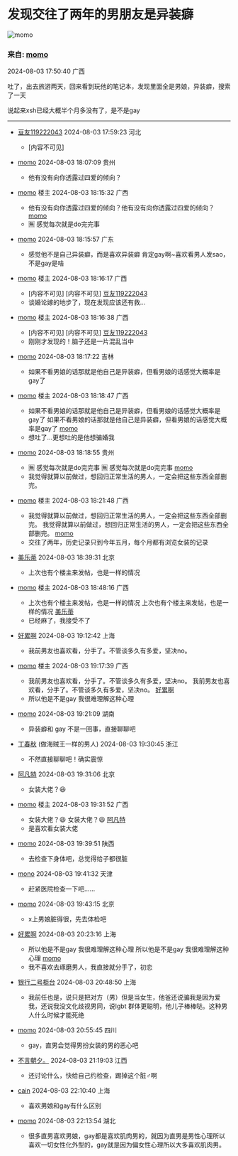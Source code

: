 # 发现交往了两年的男朋友是异装癖

![momo](https://img9.doubanio.com/icon/up165638081-5.jpg)

### 来自: [momo](https://www.douban.com/people/165638081/)

2024-08-03 17:50:40 广西

吐了，出去旅游两天，回来看到玩他的笔记本，发现里面全是男娘，异装癖，搜索了一天

说起来xsh已经大概半个月多没有了，是不是gay

---

- [豆友119222043](https://www.douban.com/people/Jasonaaaa/) 2024-08-03 17:59:23 河北
  - \[内容不可见\]
  
- [momo](https://www.douban.com/people/199217125/) 2024-08-03 18:07:09 贵州
  - 他有没有向你透露过四爱的倾向？

- [momo](https://www.douban.com/people/165638081/) 楼主 2024-08-03 18:15:32 广西
  - 他有没有向你透露过四爱的倾向？他有没有向你透露过四爱的倾向？ [momo](https://www.douban.com/people/199217125/)
  - 🈚️ 感觉每次就是do完完事

- [momo](https://www.douban.com/people/167296657/) 2024-08-03 18:15:57 广东
  - 感觉他不是自己异装癖，而是喜欢异装癖 肯定gay啊~喜欢看男人发sao，不是gay是啥

- [momo](https://www.douban.com/people/165638081/) 楼主 2024-08-03 18:16:17 广西
  - \[内容不可见\] \[内容不可见\] [豆友119222043](https://www.douban.com/people/Jasonaaaa/)
  - 谈婚论嫁的地步了，现在发现应该还有救…

- [momo](https://www.douban.com/people/165638081/) 楼主 2024-08-03 18:16:38 广西
  - \[内容不可见\] \[内容不可见\] [豆友119222043](https://www.douban.com/people/Jasonaaaa/)
  - 刚刚才发现的！脑子还是一片混乱当中

- [momo](https://www.douban.com/people/141360679/) 2024-08-03 18:17:22 吉林
  - 如果不看男娘的话那就是他自己是异装癖，但看男娘的话感觉大概率是gay了

- [momo](https://www.douban.com/people/165638081/) 楼主 2024-08-03 18:18:47 广西
  - 如果不看男娘的话那就是他自己是异装癖，但看男娘的话感觉大概率是gay了 如果不看男娘的话那就是他自己是异装癖，但看男娘的话感觉大概率是gay了 [momo](https://www.douban.com/people/141360679/)
  - 想吐了…更想吐的是他想骗婚我

- [momo](https://www.douban.com/people/199217125/) 2024-08-03 18:18:55 贵州
  - 🈚️ 感觉每次就是do完完事 🈚️ 感觉每次就是do完完事 [momo](https://www.douban.com/people/165638081/)
  - 我觉得就算以前做过，想回归正常生活的男人，一定会把这些东西全部删完。

- [momo](https://www.douban.com/people/165638081/) 楼主 2024-08-03 18:21:48 广西
  - 我觉得就算以前做过，想回归正常生活的男人，一定会把这些东西全部删完。 我觉得就算以前做过，想回归正常生活的男人，一定会把这些东西全部删完。 [momo](https://www.douban.com/people/199217125/)
  - 交往了两年，历史记录只到今年五月，每个月都有浏览女装的记录

- [美乐蒂](https://www.douban.com/people/132825010/) 2024-08-03 18:39:31 北京
  - 上次也有个楼主来发帖，也是一样的情况

- [momo](https://www.douban.com/people/165638081/) 楼主 2024-08-03 18:48:16 广西
  - 上次也有个楼主来发帖，也是一样的情况 上次也有个楼主来发帖，也是一样的情况 [美乐蒂](https://www.douban.com/people/132825010/)
  - 已经麻了，我接受不了

- [好累啊](https://www.douban.com/people/146162301/) 2024-08-03 19:12:42 上海
  - 我前男友也喜欢看，分手了。不管谈多久有多爱，坚决no。

- [momo](https://www.douban.com/people/165638081/) 楼主 2024-08-03 19:17:39 广西
  - 我前男友也喜欢看，分手了。不管谈多久有多爱，坚决no。 我前男友也喜欢看，分手了。不管谈多久有多爱，坚决no。 [好累啊](https://www.douban.com/people/146162301/)
  - 所以他是不是gay 我很难理解这种心理

- [momo](https://www.douban.com/people/4913256/) 2024-08-03 19:21:09 湖南
  - 异装癖和 gay 不是一回事，直接聊聊吧

- [丁春秋](https://www.douban.com/people/52848285/) (做海贼王一样的男人) 2024-08-03 19:30:45 浙江
  - 不然直接聊聊吧！确实震惊

- [阿凡特](https://www.douban.com/people/53758372/) 2024-08-03 19:31:06 北京
  - 女装大佬？😆

- [momo](https://www.douban.com/people/165638081/) 楼主 2024-08-03 19:31:52 广西
  - 女装大佬？😆 女装大佬？😆 [阿凡特](https://www.douban.com/people/53758372/)
  - 是喜欢看女装大佬

- [momo](https://www.douban.com/people/krisyun/) 2024-08-03 19:39:51 陕西
  - 去检查下身体吧，总觉得给子都很脏

- [mono](https://www.douban.com/people/103281426/) 2024-08-03 19:41:32 天津
  - 赶紧医院检查一下吧……

- [momo](https://www.douban.com/people/145691810/) 2024-08-03 19:43:15 北京
  - x上男娘脏得很，先去体检吧

- [好累啊](https://www.douban.com/people/146162301/) 2024-08-03 20:23:16 上海
  - 所以他是不是gay 我很难理解这种心理 所以他是不是gay 我很难理解这种心理 [momo](https://www.douban.com/people/165638081/)
  - 我不喜欢去琢磨男人，我直接就分手了，初恋

- [银行二号柜台](https://www.douban.com/people/82282568/) 2024-08-03 20:48:50 上海
  - 我前任也是，说只是把对方（男）但是当女生，他爸还说骗我是因为爱我，还说我没文化歧视男同，说lgbt 群体更聪明，他儿子棒棒哒。这种男人什么时候才能死绝

- [momo](https://www.douban.com/people/166851935/) 2024-08-03 20:55:45 四川
  - gay，直男会觉得男扮女装的男的恶心吧

- [不言朝夕。](https://www.douban.com/people/142345963/) 2024-08-03 21:19:03 江西
  - 还讨论什么，快给自己约检查，踢掉这个脏♂啊

- [cain](https://www.douban.com/people/175928519/) 2024-08-03 22:10:40 上海
  - 喜欢男娘和gay有什么区别

- [momo](https://www.douban.com/people/162305753/) 2024-08-03 22:13:54 湖北
  - 很多直男喜欢男娘，gay都是喜欢肌肉男的，就因为直男是男性心理所以喜欢一切女性化外型的，gay就是因为偏女性心理所以大多喜欢肌肉男。